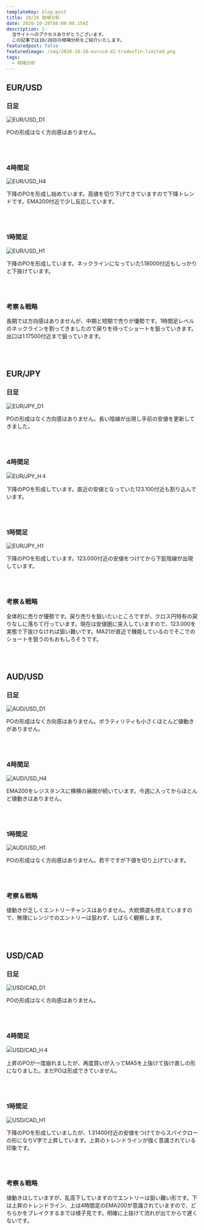 ```yaml
---
templateKey: blog-post
title: 10/28 相場分析
date: 2020-10-28T08:00:00.154Z
description: |-
  当サイトへのアクセスありがとうございます。
  この記事では10/28日の相場分析をご紹介いたします。
featuredpost: false
featuredimage: /img/2020-10-28-eurusd-d1-tradexfin-limited.png
tags:
  - 相場分析
---
```

## EUR/USD

### 日足

![EUR/USD_D1](/img/2020-10-28-eurusd-d1-tradexfin-limited.png)

POの形成はなく方向感はありません。

<br/>
<br/>

### 4時間足

![EUR/USD_H4](/img/2020-10-28-eurusd-h4-tradexfin-limited.png)

下降のPOを形成し始めています。高値を切り下げてきていますので下降トレンドです。EMA200付近で少し反応しています。

<br/>
<br/>

### 1時間足

![EUR/USD_H1](/img/2020-10-28-eurusd-h1-tradexfin-limited.png)

下降のPOを形成しています。ネックラインになっていた1.18000付近もしっかりと下抜けています。

<br/>
<br/>

### 考察＆戦略

長期では方向感はありませんが、中期と短期で売りが優勢です。1時間足レベルのネックラインを割ってきましたので戻りを待ってショートを狙っていきます。出口は1.17500付近まで狙っていきます。

<br/>
<br/>

## EUR/JPY

### 日足

![EUR/JPY_D1](/img/2020-10-28-eurjpy-d1-tradexfin-limited.png)

POの形成はなく方向感はありません。長い陰線が出現し手前の安値を更新してきました。

<br/>
<br/>

### 4時間足

![EUR/JPY_H４](/img/2020-10-28-eurjpy-h4-tradexfin-limited.png)

下降のPOを形成しています。直近の安値となっていた123.100付近も割り込んでいます。

<br/>
<br/>

### 1時間足

![EUR/JPY_H1](/img/2020-10-28-eurjpy-h1-tradexfin-limited.png)

下降のPOを形成しています。123.000付近の安値をつけてから下髭陰線が出現しています。

<br/>
<br/>

### 考察＆戦略

全体的に売りが優勢です。戻り売りを狙いたいところですが、クロス円特有の戻りなしに落ちて行っています。現在は安値圏に突入していますので、123.000を実態で下抜けなければ狙い難いです。MA21が直近で機能しているのでそこでのショートを狙うのもおもしろそうです。

<br/>
<br/>

## AUD/USD

### 日足

![AUD/USD_D1](/img/2020-10-28-audusd-d1-tradexfin-limited.png)

POの形成はなく方向感はありません。ボラティリティも小さくほとんど値動きがありません。

<br/>
<br/>

### 4時間足

![AUD/USD_H4](/img/2020-10-28-audusd-h4-tradexfin-limited.png)

EMA200をレジスタンスに横横の展開が続いています。今週に入ってからほとんど値動きはありません。

<br/>
<br/>

### 1時間足

![AUD/USD_H1](/img/2020-10-28-audusd-h1-tradexfin-limited.png)

POの形成はなく方向感はありません。若干ですが下値を切り上げています。

<br/>
<br/>

### 考察＆戦略

値動きが乏しくエントリーチャンスはありません。大統領選も控えていますので、無理にレンジでのエントリーは狙わず、しばらく観察します。

<br/>
<br/>

## USD/CAD

### 日足

![USD/CAD_D1](/img/2020-10-28-usdcad-d1-tradexfin-limited.png)

POの形成はなく方向感はありません。

<br/>
<br/>

### 4時間足

![USD/CAD_H４](/img/2020-10-28-usdcad-h4-tradexfin-limited.png)

上昇のPOが一度崩れましたが、再度買いが入ってMA5を上抜けて抜け直しの形になりました。まだPOは形成できていません。

<br/>
<br/>

### 1時間足

![USD/CAD_H1](/img/2020-10-28-usdcad-h1-tradexfin-limited.png)

下降のPOを形成していましたが、1.31400付近の安値をつけてからスパイクローの形になりV字で上昇しています。上昇のトレンドラインが強く意識されている印象です。

<br/>
<br/>

### 考察＆戦略

値動きはしていますが、乱高下していますのでエントリーは狙い難い形です。下は上昇のトレンドライン、上は4時間足のEMA200が意識されていますので、どちらかをブレイクするまでは様子見です。明確に上抜けて流れが出てからで遅くないです。

